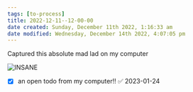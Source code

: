 ```yaml
---
tags: [to-process]
title: 2022-12-11--12-00-00
date created: Sunday, December 11th 2022, 1:16:33 am
date modified: Wednesday, December 14th 2022, 4:07:05 pm
---
```


Captured this absolute mad lad on my computer

![INSANE](https://media.giphy.com/media/sJWNLTclcvVmw/giphy.gif)

- [x] an open todo from my computer!! ✅ 2023-01-24